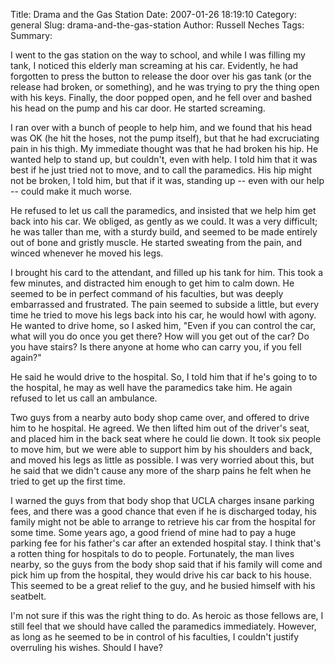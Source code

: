 Title: Drama and the Gas Station
Date: 2007-01-26 18:19:10
Category: general
Slug: drama-and-the-gas-station
Author: Russell Neches
Tags: 
Summary: 


I went to the gas station on the way to school, and while I was filling
my tank, I noticed this elderly man screaming at his car. Evidently, he
had forgotten to press the button to release the door over his gas tank
(or the release had broken, or something), and he was trying to pry the
thing open with his keys. Finally, the door popped open, and he fell
over and bashed his head on the pump and his car door. He started
screaming.

I ran over with a bunch of people to help him, and we found that his
head was OK (he hit the hoses, not the pump itself), but that he had
excruciating pain in his thigh. My immediate thought was that he had
broken his hip. He wanted help to stand up, but couldn't, even with
help. I told him that it was best if he just tried not to move, and to
call the paramedics. His hip might not be broken, I told him, but that
if it was, standing up -- even with our help -- could make it much
worse.

He refused to let us call the paramedics, and insisted that we help him
get back into his car. We obliged, as gently as we could. It was a very
difficult; he was taller than me, with a sturdy build, and seemed to be
made entirely out of bone and gristly muscle. He started sweating from
the pain, and winced whenever he moved his legs.

I brought his card to the attendant, and filled up his tank for him.
This took a few minutes, and distracted him enough to get him to calm
down. He seemed to be in perfect command of his faculties, but was
deeply embarrassed and frustrated. The pain seemed to subside a little,
but every time he tried to move his legs back into his car, he would
howl with agony. He wanted to drive home, so I asked him, "Even if you
can control the car, what will you do once you get there? How will you
get out of the car? Do you have stairs? Is there anyone at home who can
carry you, if you fell again?"

He said he would drive to the hospital. So, I told him that if he's
going to to the hospital, he may as well have the paramedics take him.
He again refused to let us call an ambulance.

Two guys from a nearby auto body shop came over, and offered to drive
him to he hospital. He agreed. We then lifted him out of the driver's
seat, and placed him in the back seat where he could lie down. It took
six people to move him, but we were able to support him by his shoulders
and back, and moved his legs as little as possible. I was very worried
about this, but he said that we didn't cause any more of the sharp pains
he felt when he tried to get up the first time.

I warned the guys from that body shop that UCLA charges insane parking
fees, and there was a good chance that even if he is discharged today,
his family might not be able to arrange to retrieve his car from the
hospital for some time. Some years ago, a good friend of mine had to pay
a huge parking fee for his father's car after an extended hospital stay.
I think that's a rotten thing for hospitals to do to people.
Fortunately, the man lives nearby, so the guys from the body shop said
that if his family will come and pick him up from the hospital, they
would drive his car back to his house. This seemed to be a great relief
to the guy, and he busied himself with his seatbelt.

I'm not sure if this was the right thing to do. As heroic as those
fellows are, I still feel that we should have called the paramedics
immediately. However, as long as he seemed to be in control of his
faculties, I couldn't justify overruling his wishes. Should I have?
